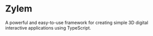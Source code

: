 # Zylem

A powerful and easy-to-use framework for creating simple 3D digital interactive applications using TypeScript.
